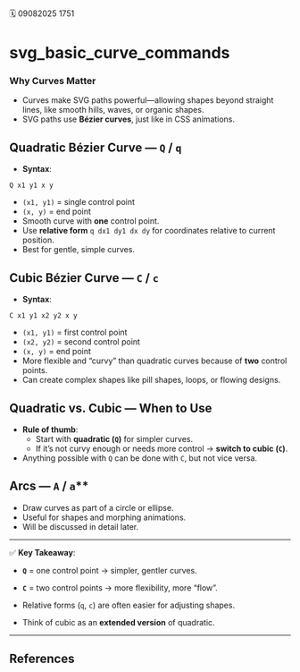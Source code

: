 🗓️ 09082025 1751

# svg_basic_curve_commands

### Why Curves Matter
- Curves make SVG paths powerful—allowing shapes beyond straight lines, like smooth hills, waves, or organic shapes.
- SVG paths use **Bézier curves**, just like in CSS animations.
## Quadratic Bézier Curve — `Q` / `q`
- **Syntax**:
```
Q x1 y1 x y
```
- `(x1, y1)` = single control point
- `(x, y)` = end point
- Smooth curve with **one** control point.
- Use **relative form** `q dx1 dy1 dx dy` for coordinates relative to current position.
- Best for gentle, simple curves.

## Cubic Bézier Curve — `C` / `c`
- **Syntax**:
```
C x1 y1 x2 y2 x y
```
- `(x1, y1)` = first control point
- `(x2, y2)` = second control point
- `(x, y)` = end point
- More flexible and “curvy” than quadratic curves because of **two** control points.
- Can create complex shapes like pill shapes, loops, or flowing designs.
## Quadratic vs. Cubic — When to Use
- **Rule of thumb**:
    - Start with **quadratic (`Q`)** for simpler curves.
    - If it’s not curvy enough or needs more control → **switch to cubic (`C`)**.
- Anything possible with `Q` can be done with `C`, but not vice versa.
## Arcs — `A` / `a`** 
- Draw curves as part of a circle or ellipse.
- Useful for shapes and morphing animations.
- Will be discussed in detail later.

---

✅ **Key Takeaway**:

- **`Q`** = one control point → simpler, gentler curves.
    
- **`C`** = two control points → more flexibility, more “flow”.
    
- Relative forms (`q`, `c`) are often easier for adjusting shapes.
    
- Think of cubic as an **extended version** of quadratic.

---
## References
